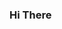 ### Hi There 

<!--
**RauthIsaac/RauthIsaac** is a ✨ _special_ ✨ repository because its `README.md` (this file) appears on your GitHub profile.

- 🔭 I’m undergraduate Communication and Electronic Student.
- 🌱 I’m currently learning some art of EMBEDDED SYSTEMS (AVR ,ARM,LINUX).
- 🤔 I’m looking for help with ...
- 💬 Ask me about : C/C++ Language, Embedded Systems Concept, AVR Microcontroller Interfacing, ARM ( STM32F401CCU6  Microcontroller Interfacing), Real-Time-Operating-System(RTOS), Testing.
- 📫 How to reach me: https://linkedin.com/in/rauth-ishac-5165952

